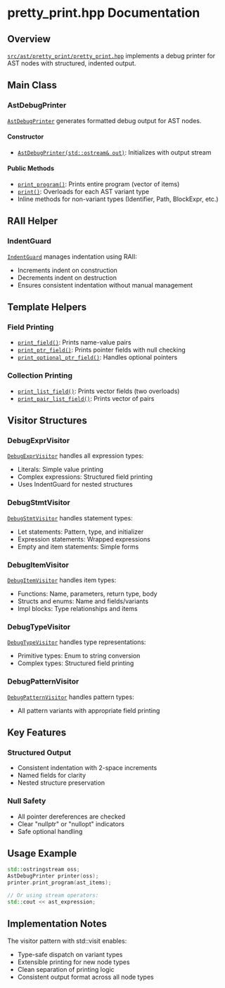 # pretty_print.hpp Documentation

## Overview

[`src/ast/pretty_print/pretty_print.hpp`](../../../src/ast/pretty_print/pretty_print.hpp) implements a debug printer for AST nodes with structured, indented output.

## Main Class

### AstDebugPrinter

[`AstDebugPrinter`](../../../src/ast/pretty_print/pretty_print.hpp:30) generates formatted debug output for AST nodes.

#### Constructor
- [`AstDebugPrinter(std::ostream& out)`](../../../src/ast/pretty_print/pretty_print.hpp:32): Initializes with output stream

#### Public Methods
- [`print_program()`](../../../src/ast/pretty_print/pretty_print.hpp:35): Prints entire program (vector of items)
- [`print()`](../../../src/ast/pretty_print/pretty_print.hpp:54-58): Overloads for each AST variant type
- Inline methods for non-variant types (Identifier, Path, BlockExpr, etc.)

## RAII Helper

### IndentGuard

[`IndentGuard`](../../../src/ast/pretty_print/pretty_print.hpp:115) manages indentation using RAII:
- Increments indent on construction
- Decrements indent on destruction
- Ensures consistent indentation without manual management

## Template Helpers

### Field Printing
- [`print_field()`](../../../src/ast/pretty_print/pretty_print.hpp:136): Prints name-value pairs
- [`print_ptr_field()`](../../../src/ast/pretty_print/pretty_print.hpp:142): Prints pointer fields with null checking
- [`print_optional_ptr_field()`](../../../src/ast/pretty_print/pretty_print.hpp:154): Handles optional pointers

### Collection Printing
- [`print_list_field()`](../../../src/ast/pretty_print/pretty_print.hpp:170): Prints vector fields (two overloads)
- [`print_pair_list_field()`](../../../src/ast/pretty_print/pretty_print.hpp:206): Prints vector of pairs

## Visitor Structures

### DebugExprVisitor
[`DebugExprVisitor`](../../../src/ast/pretty_print/pretty_print.hpp:281) handles all expression types:
- Literals: Simple value printing
- Complex expressions: Structured field printing
- Uses IndentGuard for nested structures

### DebugStmtVisitor
[`DebugStmtVisitor`](../../../src/ast/pretty_print/pretty_print.hpp:430) handles statement types:
- Let statements: Pattern, type, and initializer
- Expression statements: Wrapped expressions
- Empty and item statements: Simple forms

### DebugItemVisitor
[`DebugItemVisitor`](../../../src/ast/pretty_print/pretty_print.hpp:458) handles item types:
- Functions: Name, parameters, return type, body
- Structs and enums: Name and fields/variants
- Impl blocks: Type relationships and items

### DebugTypeVisitor
[`DebugTypeVisitor`](../../../src/ast/pretty_print/pretty_print.hpp:523) handles type representations:
- Primitive types: Enum to string conversion
- Complex types: Structured field printing

### DebugPatternVisitor
[`DebugPatternVisitor`](../../../src/ast/pretty_print/pretty_print.hpp:556) handles pattern types:
- All pattern variants with appropriate field printing

## Key Features

### Structured Output
- Consistent indentation with 2-space increments
- Named fields for clarity
- Nested structure preservation

### Null Safety
- All pointer dereferences are checked
- Clear "nullptr" or "nullopt" indicators
- Safe optional handling

## Usage Example

```cpp
std::ostringstream oss;
AstDebugPrinter printer(oss);
printer.print_program(ast_items);

// Or using stream operators:
std::cout << ast_expression;
```

## Implementation Notes

The visitor pattern with std::visit enables:
- Type-safe dispatch on variant types
- Extensible printing for new node types
- Clean separation of printing logic
- Consistent output format across all node types
